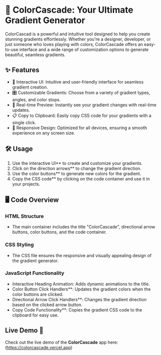 # 🌈 ColorCascade: Your Ultimate Gradient Generator

ColorCascad is a powerful and intuitive tool designed to help you create stunning gradients effortlessly. Whether you're a designer, developer, or just someone who loves playing with colors, ColorCascade offers an easy-to-use interface and a wide range of customization options to generate beautiful, seamless gradients.

## ✨ Features

- 🎨 Interactive UI: Intuitive and user-friendly interface for seamless gradient creation.
- 🎛️ Customizable Gradients: Choose from a variety of gradient types, angles, and color stops.
- 👀 Real-time Preview: Instantly see your gradient changes with real-time updates.
- 📋 Copy to Clipboard: Easily copy CSS code for your gradients with a single click.
- 📱 Responsive Design: Optimized for all devices, ensuring a smooth experience on any screen size.

## 🛠️ Usage

1. Use the interactive UI** to create and customize your gradients.
2. Click on the direction arrows** to change the gradient direction.
3. Use the color buttons** to generate new colors for the gradient.
4. Copy the CSS code** by clicking on the code container and use it in your projects.

## 🖥️ Code Overview

### HTML Structure

- The main container includes the title "ColorCascade", directional arrow buttons, color buttons, and the code container.

### CSS Styling

- The CSS file ensures the responsive and visually appealing design of the gradient generator.

### JavaScript Functionality

- Interactive Heading Animation: Adds dynamic animations to the title.
- Color Button Click Handlers**: Updates the gradient colors when the color buttons are clicked.
- Directional Arrow Click Handlers**: Changes the gradient direction based on the clicked arrow button.
- Copy Code Functionality**: Copies the gradient CSS code to the clipboard for easy use.

## Live Demo 🚀

Check out the live demo of the **ColorCascade** app here: (https://colorcascade.vercel.app)

